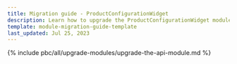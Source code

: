```yaml
---
title: Migration guide - ProductConfigurationWidget
description: Learn how to upgrade the ProductConfigurationWidget module to a newer version.
template: module-migration-guide-template
last_updated: Jul 25, 2023
---
```


{% include pbc/all/upgrade-modules/upgrade-the-api-module.md %} <!-- To edit, see /_includes/pbc/all/upgrade-modules/upgrade-the-api-module.md -->
